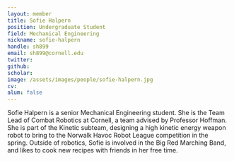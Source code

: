 ```yaml
---
layout: member
title: Sofie Halpern
position: Undergraduate Student
field: Mechanical Engineering
nickname: sofie-halpern
handle: sh899
email: sh899@cornell.edu
twitter: 
github: 
scholar: 
image: /assets/images/people/sofie-halpern.jpg
cv: 
alum: false
---
```


Sofie Halpern is a senior Mechanical Engineering student. She is the Team Lead of Combat Robotics at Cornell, a team advised by Professor Hoffman. She is part of the Kinetic subteam, designing a high kinetic energy weapon robot to bring to the Norwalk Havoc Robot League competition in the spring. Outside of robotics, Sofie is involved in the Big Red Marching Band, and likes to cook new recipes with friends in her free time.
